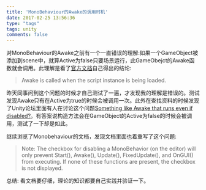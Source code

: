 ```yaml
---
title: 'MonoBehaviour的Awake的调用时机'
date: 2017-02-25 13:56:36
type: "tags"
tags: unity
comments: false
---
```


对MonoBehaviour的Awake之前有一个一直错误的理解:如果一个GameObject被添加到scene中，就算Active为false只要场景运行，此GameObejct的Awake函数就会调用。此理解是看了[官方文档](https://docs.unity3d.com/ScriptReference/MonoBehaviour.Awake.html)自己得出的结论:

> Awake is called when the script instance is being loaded.

昨天同事问到这个问题的时候才自己测试了一遍，才发现我的理解是错误的。测试发现Awake只有在Active为true的时候会被调用一次。此外在查找资料的时候发现了Unity论坛里面有人在讨论这个问题[Something like Awake that runs even if disabled?](http://answers.unity3d.com/questions/942915/something-like-awake-that-runs-even-if-disabled.html)。有答案说构造方法会在GameObject的Active为false的时候会被调用，测试了一下却是如此。

继续浏览了Monobehaviour的文档，发现文档里面也着重写了这个问题:

> Note: The checkbox for disabling a MonoBehavior (on the editor) will only prevent Start(), Awake(), Update(), FixedUpdate(), and OnGUI() from executing. If none of these functions are present, the checkbox is not displayed.

<!-- more --> 

总结: 看文档要仔细，理论的知识都要自己实践并验证一下。
